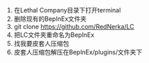 1. 在Lethal Company目录下打开terminal
2. 删除现有的BepInEx文件夹
3. git clone https://github.com/RedNerka/LC
4. 把LC文件夹重命名为BepInEx
5. 找我要皮套人压缩包
6. 皮套人压缩包解压在BepInEx/plugins/文件夹下
